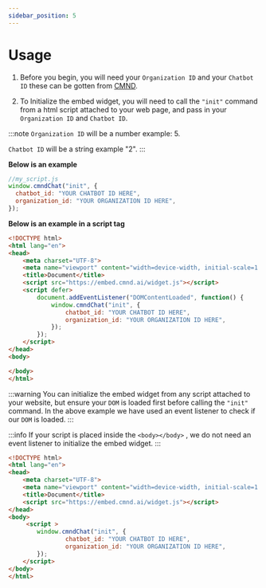 ```yaml
---
sidebar_position: 5
---
```


# Usage

1. Before you begin, you will need your `Organization ID` and your `Chatbot ID` these can be gotten from [CMND](https://app.cmnd.ai).

2. To Initialize the embed widget, you will need to call the `"init"` command from a html script attached to your web page, and pass in your `Organization ID` and `Chatbot ID`.

:::note
`Organization ID` will be a number example: 5.

`Chatbot ID` will be a string example "2".
:::

**Below is an example**

```javascript
//my_script.js
window.cmndChat("init", {
  chatbot_id: "YOUR CHATBOT ID HERE",
  organization_id: "YOUR ORGANIZATION ID HERE",
});
```

**Below is an example in a script tag**

```HTML
<!DOCTYPE html>
<html lang="en">
<head>
    <meta charset="UTF-8">
    <meta name="viewport" content="width=device-width, initial-scale=1.0">
    <title>Document</title>
    <script src="https://embed.cmnd.ai/widget.js"></script>
    <script defer>
        document.addEventListener("DOMContentLoaded", function() {
            window.cmndChat("init", {
                chatbot_id: "YOUR CHATBOT ID HERE",
                organization_id: "YOUR ORGANIZATION ID HERE",
            });
        });
    </script>
</head>
<body>

</body>
</html>
```
:::warning
 You can initialize the embed widget from any script attached to your website, but ensure your ```DOM``` is loaded first before calling the ```"init"``` command. In the above example we have used an event listener to check if our ```DOM``` is loaded.
:::

:::info
    If your script is placed inside the ```<body></body>``` , we do not need an event listener to initialize the embed widget.
:::
```HTML
<!DOCTYPE html>
<html lang="en">
<head>
    <meta charset="UTF-8">
    <meta name="viewport" content="width=device-width, initial-scale=1.0">
    <title>Document</title>
    <script src="https://embed.cmnd.ai/widget.js"></script>
</head>
<body>
     <script >
        window.cmndChat("init", {
                chatbot_id: "YOUR CHATBOT ID HERE",
                organization_id: "YOUR ORGANIZATION ID HERE",
        });
    </script>
</body>
</html>
```